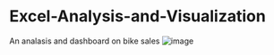 # Excel-Analysis-and-Visualization
An analasis and dashboard on bike sales
![image](https://github.com/ReubenReny03/Excel-Analysis-and-Visualization/assets/91770238/c31dfa85-beb5-4f74-a446-688b6999af9f)
